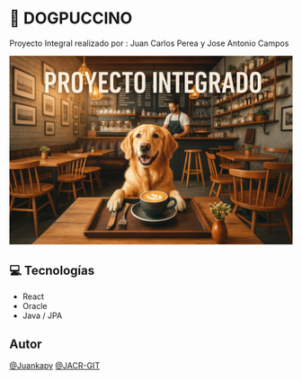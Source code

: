 # 🚀 DOGPUCCINO
Proyecto Integral realizado por : Juan Carlos Perea y Jose Antonio Campos

![Portada](./assets/Imagenes/Portada-Readme/portada.png)

## 💻 Tecnologías
 - React
 - Oracle
 - Java / JPA


 ## Autor
 [@Juankapy](https://github.com/Juankapy)
 [@JACR-GIT](https://github.com/JACR-GIT)